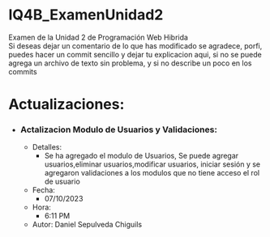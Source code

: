 # IQ4B_ExamenUnidad2
Examen de la Unidad 2 de Programación Web Hibrida   
Si deseas dejar un comentario de lo que has modificado se agradece, porfi, puedes hacer un commit sencillo y dejar tu explicacion aqui, si no se puede agrega un archivo de texto sin problema, y si no describe un poco en los commits
# Actualizaciones:

- ### Actalizacion Modulo de Usuarios y Validaciones:  
    + Detalles:  
        * Se ha agregado el modulo de Usuarios, Se puede agregar usuarios,eliminar usuarios,modificar usuarios, iniciar sesión y se agregaron validaciones a los modulos que no tiene acceso el rol de usuario  
    + Fecha:
        * 07/10/2023  
    + Hora:  
        * 6:11 PM
    + Autor: Daniel Sepulveda Chiguils

